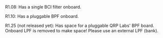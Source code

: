 R1.08: Has a single BCI filter onboard.

R1.10: Has a pluggable BPF onboard.

R1.25 (not released yet): Has space for a pluggable QRP Labs' BPF board.
Onboard LPF is removed to make space! Please use an external LPF (bank).
